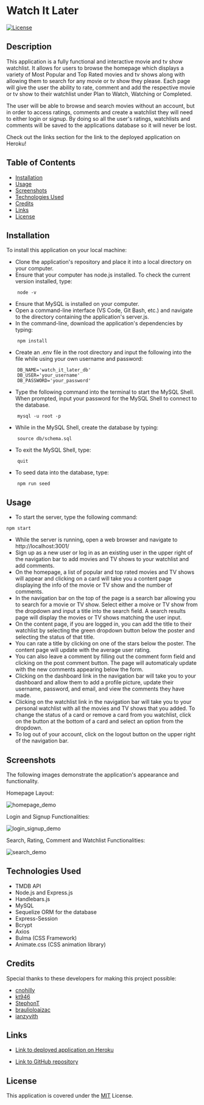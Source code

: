 # Watch It Later

[![License](https://img.shields.io/badge/License-MIT-blue)](https://opensource.org/licenses/MIT)

## Description

This application is a fully functional and interactive movie and tv show watchlist. It allows for users to browse the homepage which displays a variety of Most Popular and Top Rated movies and tv shows along with allowing them to search for any movie or tv show they please. Each page will give the user the ability to rate, comment and add the respective movie or tv show to their watchlist under Plan to Watch, Watching or Completed. 

The user will be able to browse and search movies without an account, but in order to access ratings, comments and create a watchlist they will need to either login or signup. By doing so all the user's ratings, watchlists and comments will be saved to the applications database so it will never be lost.

Check out the links section for the link to the deployed application on Heroku!

## Table of Contents

* [Installation](#installation)
* [Usage](#usage)
* [Screenshots](#screenshots)
* [Technologies Used](#technologies-used)
* [Credits](#credits)
* [Links](#links)
* [License](#license)

## Installation

To install this application on your local machine:

- Clone the application's repository and place it into a local directory on your computer.
- Ensure that your computer has node.js installed. To check the current version installed, type:
```
    node -v
```
- Ensure that MySQL is installed on your computer.
- Open a command-line interface (VS Code, Git Bash, etc.) and navigate to the directory containing the application's server.js.
- In the command-line, download the application's dependencies by typing: 
```
    npm install
```
- Create an .env file in the root directory and input the following into the file while using your own username and password:
```
    DB_NAME='watch_it_later_db'
    DB_USER='your_username'
    DB_PASSWORD='your_password'
```
- Type the following command into the terminal to start the MySQL Shell. When prompted, input your password for the MySQL Shell to connect to the database.
```
    mysql -u root -p 
```
- While in the MySQL Shell, create the database by typing: 
```
    source db/schema.sql
```
- To exit the MySQL Shell, type:
```
    quit
```
- To seed data into the database, type:
```
    npm run seed
```

## Usage

- To start the server, type the following command:
```
npm start
```
- While the server is running, open a web browser and navigate to http://localhost:3001/
- Sign up as a new user or log in as an existing user in the upper right of the navigation bar to add movies and TV shows to your watchlist and add comments.
- On the homepage, a list of popular and top rated movies and TV shows will appear and clicking on a card will take you a content page displaying the info of the movie or TV show and the number of comments.
- In the navigation bar on the top of the page is a search bar allowing you to search for a movie or TV show. Select either a moive or TV show from the dropdown and input a title into the search field. A search results page will display the movies or TV shows matching the user input.
- On the content page, if you are logged in, you can add the title to their watchlist by selecting the green dropdown button below the poster and selecting the status of that title.
- You can rate a title by clicking on one of the stars below the poster. The content page will update with the average user rating.
- You can also leave a comment by filling out the comment form field and clicking on the post comment button. The page will automaticaly update with the new comments appearing below the form.
- Clicking on the dashboard link in the navigation bar will take you to your dashboard and allow them to add a profile picture, update their username, password, and email, and view the comments they have made.
- Clicking on the watchlist link in the navigation bar will take you to your personal watchlist with all the movies and TV shows that you added. To change the status of a card or remove a card from you watchlist, click on the button at the bottom of a card and select an option from the dropdown.
- To log out of your account, click on the logout button on the upper right of the navigation bar.

## Screenshots

The following images demonstrate the application's appearance and functionality.

Homepage Layout:

![homepage_demo](/public/images/Homepage_demo.gif)

Login and Signup Functionalities:

![login_signup_demo](/public/images/Login_signup_demo.gif)

Search, Rating, Comment and Watchlist Functionalities:

![search_demo](/public/images/Search_feature_demo.gif)

## Technologies Used

- TMDB API
- Node.js and Express.js
- Handlebars.js
- MySQL
- Sequelize ORM for the database
- Express-Session
- Bcrypt
- Axios
- Bulma (CSS Framework)
- Animate.css (CSS animation library)

## Credits

Special thanks to these developers for making this project possible:

- [cnohilly](https://github.com/cnohilly)
- [kt946](https://github.com/kt946)
- [StephonT](https://github.com/StephonT)
- [braulioloaizac](https://github.com/braulioloaizac)
- [ianzyvith](https://github.com/ianzyvith)

## Links

- [Link to deployed application on Heroku](https://watch-it-later.herokuapp.com/)

- [Link to GitHub repository](https://github.com/cnohilly/watch-it-later)

## License

This application is covered under the [MIT](https://opensource.org/licenses/MIT) License.